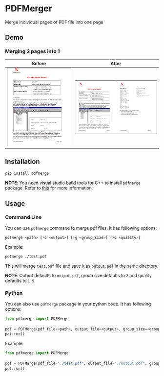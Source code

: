 # PDFMerger

Merge individual pages of PDF file into one page

## Demo

### Merging 2 pages into 1

| Before | After |
|---------|---------|
| ![Image 1](image.png) | ![Image 2](image-1.png) |


## Installation

```bash
pip install pdfmerge
```

**NOTE**: You need visual studio build tools for C++ to install `pdfmerge` package. Refer to [this](https://pymupdf.readthedocs.io/en/latest/installation.html#installation-when-a-suitable-wheel-is-not-available) for more information.

## Usage

### Command Line

You can use `pdfmerge` command to merge pdf files. It has following options:

```bash
pdfmerge <path> [-o <output>] [-g <group_size>] [-q <quality>]
```

Example:

```bash
pdfmerge ./test.pdf
```

This will merge `test.pdf` file and save it as `output.pdf` in the same directory.

**NOTE**: Output defaults to `output.pdf`, group size defaults to `2` and quality defaults to `1.5`.

### Python

You can also use `pdfmerge` package in your python code. It has following options:

```python
from pdfmerge import PDFMerge

pdf = PDFMerge(pdf_file=<path>, output_file=<output>, group_size=<group_size>, quality=<quality>, page_number=<page_number>)
pdf.run()
```

Example:

```python
from pdfmerge import PDFMerge

pdf = PDFMerge(pdf_file="./test.pdf", output_file="./output.pdf", group_size=2, quality=1.5)
pdf.run()
```
